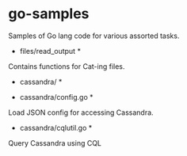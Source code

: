 go-samples
==========

Samples of Go lang code for various assorted tasks.

* files/read_output *

Contains functions for Cat-ing files.

* cassandra/ *

* cassandra/config.go *

Load JSON config for accessing Cassandra.

* cassandra/cqlutil.go *

Query Cassandra using CQL
